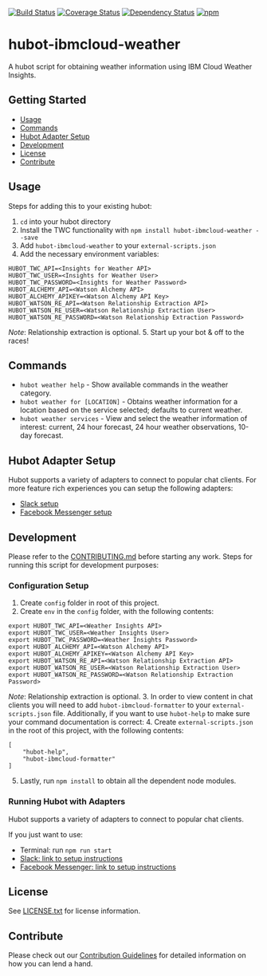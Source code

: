[![Build Status](https://travis-ci.org/ibm-cloud-solutions/hubot-ibmcloud-weather.svg?branch=master)](https://travis-ci.org/ibm-cloud-solutions/hubot-ibmcloud-weather)
[![Coverage Status](https://coveralls.io/repos/github/ibm-cloud-solutions/hubot-ibmcloud-weather/badge.svg?branch=cleanup)](https://coveralls.io/github/ibm-cloud-solutions/hubot-ibmcloud-weather?branch=master)
[![Dependency Status](https://dependencyci.com/github/ibm-cloud-solutions/hubot-ibmcloud-weather/badge)](https://dependencyci.com/github/ibm-cloud-solutions/hubot-ibmcloud-weather)
[![npm](https://img.shields.io/npm/v/hubot-ibmcloud-weather.svg?maxAge=2592000)](https://www.npmjs.com/package/hubot-ibmcloud-weather)

# hubot-ibmcloud-weather

A hubot script for obtaining weather information using IBM Cloud Weather Insights.

## Getting Started
* [Usage](#usage)
* [Commands](#commands)
* [Hubot Adapter Setup](#hubot-adapter-setup)
* [Development](#development)
* [License](#license)
* [Contribute](#contribute)

## Usage

Steps for adding this to your existing hubot:

1. `cd` into your hubot directory
2. Install the TWC functionality with `npm install hubot-ibmcloud-weather --save`
3. Add `hubot-ibmcloud-weather` to your `external-scripts.json`
4. Add the necessary environment variables:
```
HUBOT_TWC_API=<Insights for Weather API>
HUBOT_TWC_USER=<Insights for Weather User>
HUBOT_TWC_PASSWORD=<Insights for Weather Password>
HUBOT_ALCHEMY_API=<Watson Alchemy API>
HUBOT_ALCHEMY_APIKEY=<Watson Alchemy API Key>
HUBOT_WATSON_RE_API=<Watson Relationship Extraction API>
HUBOT_WATSON_RE_USER=<Watson Relationship Extraction User>
HUBOT_WATSON_RE_PASSWORD=<Watson Relationship Extraction Password>
```
_Note_: Relationship extraction is optional.
5. Start up your bot & off to the races!

## Commands

- `hubot weather help` - Show available commands in the weather category.
- `hubot weather for [LOCATION]` - Obtains weather information for a location based on the service selected; defaults to current weather.
- `hubot weather services` - View and select the weather information of interest: current, 24 hour forecast, 24 hour weather observations, 10-day forecast.

## Hubot Adapter Setup

Hubot supports a variety of adapters to connect to popular chat clients.  For more feature rich experiences you can setup the following adapters:
- [Slack setup](https://github.com/ibm-cloud-solutions/hubot-ibmcloud-weather/blob/master/docs/adapters/slack.md)
- [Facebook Messenger setup](https://github.com/ibm-cloud-solutions/hubot-ibmcloud-weather/blob/master/docs/adapters/facebook.md)


## Development

Please refer to the [CONTRIBUTING.md](https://github.com/ibm-cloud-solutions/hubot-ibmcloud-weather/blob/master/CONTRIBUTING.md) before starting any work.  Steps for running this script for development purposes:

### Configuration Setup

1. Create `config` folder in root of this project.
2. Create `env` in the `config` folder, with the following contents:
```
export HUBOT_TWC_API=<Weather Insights API>
export HUBOT_TWC_USER=<Weather Insights User>
export HUBOT_TWC_PASSWORD=<Weather Insights Password>
export HUBOT_ALCHEMY_API=<Watson Alchemy API>
export HUBOT_ALCHEMY_APIKEY=<Watson Alchemy API Key>
export HUBOT_WATSON_RE_API=<Watson Relationship Extraction API>
export HUBOT_WATSON_RE_USER=<Watson Relationship Extraction User>
export HUBOT_WATSON_RE_PASSWORD=<Watson Relationship Extraction Password>
```
_Note_: Relationship extraction is optional.
3. In order to view content in chat clients you will need to add `hubot-ibmcloud-formatter` to your `external-scripts.json` file. Additionally, if you want to use `hubot-help` to make sure your command documentation is correct:
4. Create `external-scripts.json` in the root of this project, with the following contents:
```
[
	"hubot-help",
	"hubot-ibmcloud-formatter"
]
```
5. Lastly, run `npm install` to obtain all the dependent node modules.

### Running Hubot with Adapters

Hubot supports a variety of adapters to connect to popular chat clients.

If you just want to use:
 - Terminal: run `npm run start`
 - [Slack: link to setup instructions](https://github.com/ibm-cloud-solutions/hubot-ibmcloud-weather/blob/master/docs/adapters/slack.md)
 - [Facebook Messenger: link to setup instructions](https://github.com/ibm-cloud-solutions/hubot-ibmcloud-weather/blob/master/docs/adapters/facebook.md)

## License

See [LICENSE.txt](https://github.com/ibm-cloud-solutions/hubot-ibmcloud-weather/blob/master/LICENSE.txt) for license information.

## Contribute

Please check out our [Contribution Guidelines](https://github.com/ibm-cloud-solutions/hubot-ibmcloud-weather/blob/master/CONTRIBUTING.md) for detailed information on how you can lend a hand.
